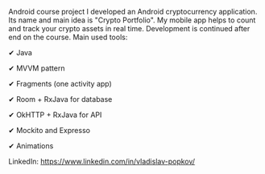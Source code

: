 Android course project
I developed an Android cryptocurrency application. Its name and main idea is "Crypto Portfolio". My mobile app helps to count and track your crypto assets in real time. Development is continued after end on the course.
Main used tools:

✔ Java

✔ MVVM pattern

✔ Fragments (one activity app)

✔ Room + RxJava for database

✔ OkHTTP + RxJava for API

✔ Mockito and Expresso

✔ Animations
 
LinkedIn: https://www.linkedin.com/in/vladislav-popkov/

